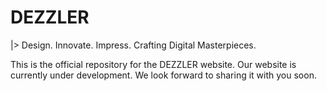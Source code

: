 # DEZZLER

|> Design. Innovate. Impress. Crafting Digital Masterpieces.

This is the official repository for the DEZZLER website. Our website is
currently under development. We look forward to sharing it with you soon.
